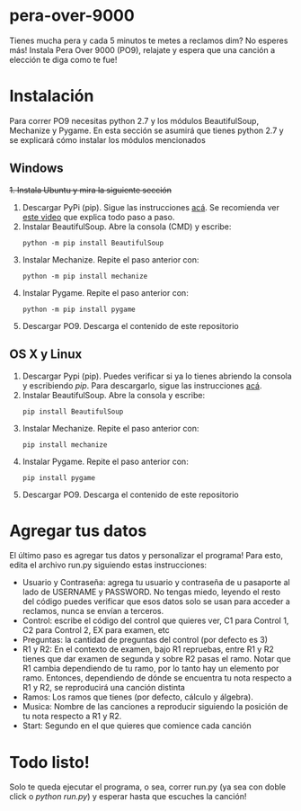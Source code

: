 # pera-over-9000
Tienes mucha pera y cada 5 minutos te metes a reclamos dim? No esperes más! Instala Pera Over 9000 (PO9), relajate y espera que una canción a elección te diga como te fue! 
# Instalación
Para correr PO9 necesitas python 2.7 y los módulos BeautifulSoup, Mechanize y Pygame. En esta sección se asumirá que tienes python 2.7 y se explicará cómo instalar los módulos mencionados
## Windows
~~1. Instala Ubuntu y mira la siguiente sección~~
1. Descargar PyPi (pip). Sigue las instrucciones [acá](https://pip.pypa.io/en/stable/installing/). Se recomienda ver [este video](https://www.youtube.com/watch?v=zPMr0lEMqpo) que explica todo paso a paso.
1. Instalar BeautifulSoup. Abre la consola (CMD) y escribe:
    ```
    python -m pip install BeautifulSoup
    ```
1. Instalar Mechanize. Repite el paso anterior con:
    ```
    python -m pip install mechanize
    ```
1. Instalar Pygame. Repite el paso anterior con:
    ```
    python -m pip install pygame
    ```
1. Descargar PO9. Descarga el contenido de este repositorio

## OS X y Linux
1. Descargar Pypi (pip). Puedes verificar si ya lo tienes abriendo la consola y escribiendo *pip*. Para descargarlo, sigue las instrucciones [acá](https://pip.pypa.io/en/stable/installing/).
1. Instalar BeautifulSoup. Abre la consola y escribe:
    ```
    pip install BeautifulSoup
    ```
1. Instalar Mechanize. Repite el paso anterior con:
   ```
   pip install mechanize
   ```
1. Instalar Pygame. Repite el paso anterior con:
    ```
    pip install pygame
    ```
1. Descargar PO9. Descarga el contenido de este repositorio
   
# Agregar tus datos

El último paso es agregar tus datos y personalizar el programa! Para esto, edita el archivo run.py siguiendo estas instrucciones:

* Usuario y Contraseña: agrega tu usuario y contraseña de u pasaporte al lado de USERNAME y PASSWORD. No tengas miedo, leyendo el resto del código puedes verificar que esos datos solo se usan para acceder a reclamos, nunca se envían a terceros.
* Control: escribe el código del control que quieres ver, C1 para Control 1, C2 para Control 2, EX para examen, etc
* Preguntas: la cantidad de preguntas del control (por defecto es 3)
* R1 y R2: En el contexto de examen, bajo R1 repruebas, entre R1 y R2 tienes que dar examen de segunda y sobre R2 pasas el ramo. Notar que R1 cambia dependiendo de tu ramo, por lo tanto hay un elemento por ramo. Entonces, dependiendo de dónde se encuentra tu nota respecto a R1 y R2, se reproducirá una canción distinta
* Ramos: Los ramos que tienes (por defecto, cálculo y álgebra).
* Musica: Nombre de las canciones a reproducir siguiendo la posición de tu nota respecto a R1 y R2.
* Start: Segundo en el que quieres que comience cada canción

# Todo  listo!
Solo te queda ejecutar el programa, o sea, correr run.py (ya sea con doble click o *python run.py*) y esperar hasta que escuches la canción!
